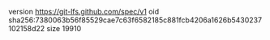 version https://git-lfs.github.com/spec/v1
oid sha256:7380063b56f85529cae7c63f6582185c881fcb4206a1626b5430237102158d22
size 19910
